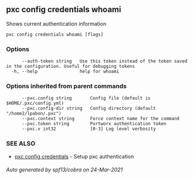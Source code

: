 ## pxc config credentials whoami

Shows current authentication information

```
pxc config credentials whoami [flags]
```

### Options

```
      --auth-token string   Use this token instead of the token saved in the configuration. Useful for debugging tokens
  -h, --help                help for whoami
```

### Options inherited from parent commands

```
      --pxc.config string       Config file (default is $HOME/.pxc/config.yml)
      --pxc.config-dir string   Config directory (default "/home2/lpabon/.pxc")
      --pxc.context string      Force context name for the command
      --pxc.token string        Portworx authentication token
      --pxc.v int32             [0-3] Log level verbosity
```

### SEE ALSO

* [pxc config credentials](pxc_config_credentials.md)	 - Setup pxc authentication

###### Auto generated by spf13/cobra on 24-Mar-2021

